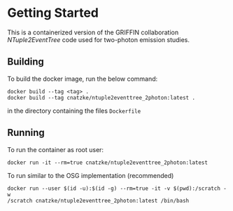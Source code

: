 # Getting Started
This is a containerized version of the GRIFFIN collaboration _NTuple2EventTree_ code used for two-photon emission studies. 

## Building 
To build the docker image, run the below command:
```
docker build --tag <tag> .
docker build --tag cnatzke/ntuple2eventtree_2photon:latest .
```
in the directory containing the files `Dockerfile`

## Running 
To run the container as root user:
```
docker run -it --rm=true cnatzke/ntuple2eventtree_2photon:latest
```
To run similar to the OSG implementation (recommended)
```
docker run --user $(id -u):$(id -g) --rm=true -it -v $(pwd):/scratch -w
/scratch cnatzke/ntuple2eventtree_2photon:latest /bin/bash 
```
